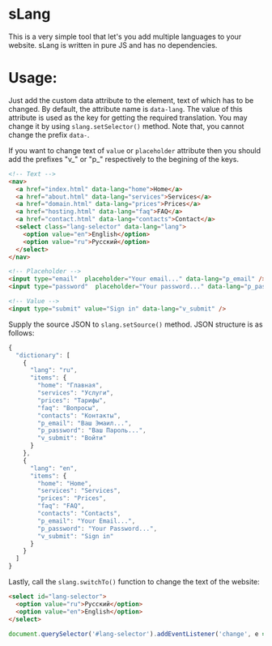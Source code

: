 # sLang
This is a very simple tool that let's you add multiple languages to your website. sLang is written in pure JS and has no dependencies.

# Usage:
Just add the custom data attribute to the element, text of which has to be changed. By default, the attribute name is ```data-lang```. The value of this attribute is used as the key for getting the required translation. You may change it by using ```slang.setSelector()``` method. Note that, you cannot change the prefix ```data-```. 

If you want to change text of ```value``` or ```placeholder``` attribute then you should add the prefixes "v_" or "p_" respectively to the begining of the keys.

```html
<!-- Text -->
<nav>
  <a href="index.html" data-lang="home">Home</a>
  <a href="about.html" data-lang="services">Services</a>
  <a href="domain.html" data-lang="prices">Prices</a>
  <a href="hosting.html" data-lang="faq">FAQ</a>
  <a href="contact.html" data-lang="contacts">Contact</a>
  <select class="lang-selector" data-lang="lang">
    <option value="en">English</option>
    <option value="ru">Pусский</option>
  </select>
</nav>

<!-- Placeholder -->
<input type="email"  placeholder="Your email..." data-lang="p_email" />
<input type="password"  placeholder="Your password..." data-lang="p_password" />

<!-- Value -->
<input type="submit" value="Sign in" data-lang="v_submit" />

```

Supply the source JSON to ```slang.setSource()``` method. JSON structure is as follows: 

```javascript
{
  "dictionary": [
    {
      "lang": "ru",
      "items": {
        "home": "Главная",
        "services": "Услуги",
        "prices": "Тарифы",
        "faq": "Вопросы",
        "contacts": "Контакты",
        "p_email": "Ваш Эмаил...",
        "p_password": "Ваш Пароль...",
        "v_submit": "Войти"
      }
    },
    {
      "lang": "en",
      "items": {
        "home": "Home",
        "services": "Services",
        "prices": "Prices",
        "faq": "FAQ",
        "contacts": "Contacts",
        "p_email": "Your Email...",
        "p_password": "Your Password...",
        "v_submit": "Sign in"
      }
    }
  ]
}
  ```
Lastly, call the ```slang.switchTo()``` function to change the text of the website:

```html
<select id="lang-selector">
  <option value="ru">Русский</option>
  <option value="en">English</option>
</select>
```

```javascript
document.querySelector('#lang-selector').addEventListener('change', e => slang.switchTo(e.target.value));
```
